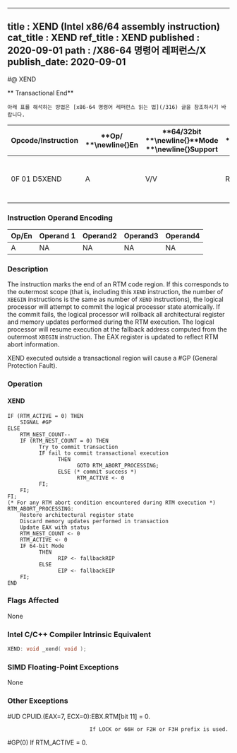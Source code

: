 ----------------------------
title : XEND (Intel x86/64 assembly instruction)
cat_title : XEND
ref_title : XEND
published : 2020-09-01
path : /X86-64 명령어 레퍼런스/X
publish_date: 2020-09-01
----------------------------


#@ XEND

** Transactional End**

```lec-info
아래 표를 해석하는 방법은 [x86-64 명령어 레퍼런스 읽는 법](/316) 글을 참조하시기 바랍니다.
```

|**Opcode/Instruction**|**Op/ **\newline{}**En**|**64/32bit **\newline{}**Mode **\newline{}**Support**|**CPUID **\newline{}**Feature **\newline{}**Flag**|**Description**|
|----------------------|------------------------|-----------------------------------------------------|--------------------------------------------------|---------------|
|0F 01 D5XEND|A|V/V|RTM|Specifies the end of an RTM code region.|
### Instruction Operand Encoding


|Op/En|Operand 1|Operand2|Operand3|Operand4|
|-----|---------|--------|--------|--------|
|A|NA|NA|NA|NA|
### Description


The instruction marks the end of an RTM code region. If this corresponds to the outermost scope (that is, including this `XEND` instruction, the number of `XBEGIN` instructions is the same as number of `XEND` instructions), the logical processor will attempt to commit the logical processor state atomically. If the commit fails, the logical processor will rollback all architectural register and memory updates performed during the RTM execution. The logical processor will resume execution at the fallback address computed from the outermost `XBEGIN` instruction. The EAX register is updated to reflect RTM abort information.

XEND executed outside a transactional region will cause a #GP (General Protection Fault). 


### Operation
#### XEND
```info-verb
IF (RTM_ACTIVE = 0) THEN
    SIGNAL #GP
ELSE
    RTM_NEST_COUNT--
    IF (RTM_NEST_COUNT = 0) THEN
          Try to commit transaction
          IF fail to commit transactional execution
                THEN
                      GOTO RTM_ABORT_PROCESSING;
                ELSE (* commit success *)
                      RTM_ACTIVE <- 0
          FI;
    FI;
FI;
(* For any RTM abort condition encountered during RTM execution *)
RTM_ABORT_PROCESSING:
    Restore architectural register state
    Discard memory updates performed in transaction
    Update EAX with status
    RTM_NEST_COUNT <- 0
    RTM_ACTIVE <- 0
    IF 64-bit Mode
          THEN
                RIP <- fallbackRIP
          ELSE
                EIP <- fallbackEIP
    FI;
END
```
### Flags Affected


None


### Intel C/C++ Compiler Intrinsic Equivalent

```cpp
XEND: void _xend( void );
```
### SIMD Floating-Point Exceptions


None

### Other Exceptions


#UD CPUID.(EAX=7, ECX=0):EBX.RTM[bit 11] = 0.

                              If LOCK or 66H or F2H or F3H prefix is used.

#GP(0) If RTM_ACTIVE = 0.

